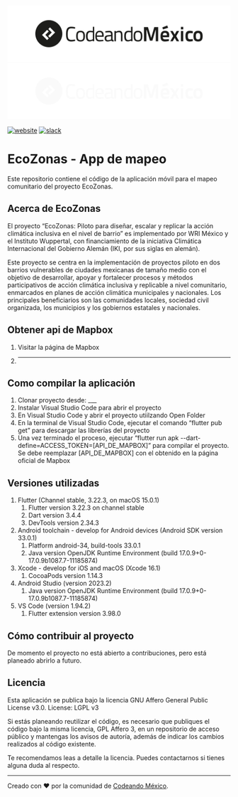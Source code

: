 ![Logo Codeando México](/recursos/imagenes/logo-cmx.svg#gh-light-mode-only)
![Logo Codeando México](/recursos/imagenes/logo-cmx-blanco.svg#gh-dark-mode-only)

[![website](https://img.shields.io/badge/website-CodeandoMexico-00D88E.svg)](http://www.codeandomexico.org/)
[![slack](https://img.shields.io/badge/slack-CodeandoMexico-EC0E4F.svg)](http://slack.codeandomexico.org/)


# EcoZonas - App de mapeo

Este repositorio contiene el código de la aplicación móvil para el mapeo comunitario del proyecto EcoZonas.

## Acerca de EcoZonas 

El proyecto “EcoZonas: Piloto para diseñar, escalar y replicar la acción climática inclusiva en el nivel de barrio” es implementado por WRI México y el Instituto Wuppertal, con financiamiento de la iniciativa Climática Internacional del Gobierno Alemán (IKI, por sus siglas en alemán).

Este proyecto se centra en la implementación de proyectos piloto en dos barrios vulnerables de ciudades mexicanas de tamaño medio con el objetivo de desarrollar, apoyar y fortalecer procesos y métodos participativos de acción climática inclusiva y replicable a nivel comunitario, enmarcados en planes de acción climática municipales y nacionales. Los principales beneficiarios son las comunidades locales, sociedad civil organizada, los municipios y los gobiernos estatales y nacionales.

## Obtener api de Mapbox
1. Visitar la página de Mapbox
2. ___

## Como compilar la aplicación
1. Clonar proyecto desde: ___
2. Instalar Visual Studio Code para abrir el proyecto
3. En Visual Studio Code y abrir el proyecto utiilzando Open Folder
4. En la terminal de Visual Studio Code, ejecutar el comando “flutter pub get” para descargar las librerías del proyecto
5. Una vez terminado el proceso, ejecutar “flutter run apk --dart-define=ACCESS_TOKEN=[API_DE_MAPBOX]” para compilar el proyecto. Se debe reemplazar [API_DE_MAPBOX] con el obtenido en la página oficial de Mapbox

## Versiones utilizadas
1. Flutter (Channel stable, 3.22.3, on macOS 15.0.1)
    1. Flutter version 3.22.3 on channel stable
    2. Dart version 3.4.4
    3. DevTools version 2.34.3
2. Android toolchain - develop for Android devices (Android SDK version 33.0.1)
    1. Platform android-34, build-tools 33.0.1
    2. Java version OpenJDK Runtime Environment (build 17.0.9+0-17.0.9b1087.7-11185874)
3. Xcode - develop for iOS and macOS (Xcode 16.1)
    1. CocoaPods version 1.14.3
4. Android Studio (version 2023.2)
    1. Java version OpenJDK Runtime Environment (build 17.0.9+0-17.0.9b1087.7-11185874)
5. VS Code (version 1.94.2)
    1. Flutter extension version 3.98.0

## Cómo contribuir al proyecto

De momento el proyecto no está abierto a contribuciones, pero está planeado abrirlo a futuro.

## Licencia

Esta aplicación se publica bajo la licencia GNU Affero General Public License v3.0. License: LGPL v3

Si estás planeando reutilizar el código, es necesario que publiques el código bajo la misma licencia, GPL Affero 3, en un repositorio de acceso público y mantengas los avisos de autoría, además de indicar los cambios realizados al código existente.

Te recomendamos leas a detalle la licencia. Puedes contactarnos si tienes alguna duda al respecto.

---

Creado con ❤️ por la comunidad de [Codeando México](http://www.codeandomexico.org).
